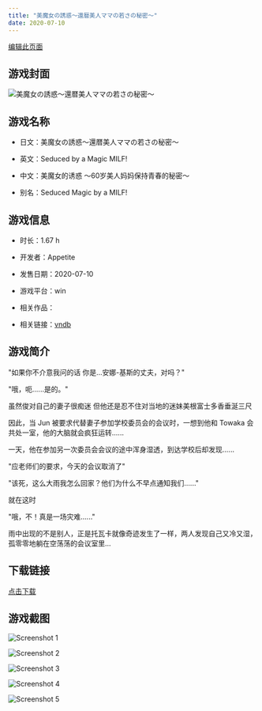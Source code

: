 ```yaml
---
title: "美魔女の誘惑～還暦美人ママの若さの秘密～"
date: 2020-07-10
---
```

[编辑此页面](https://github.com/ACG-3/ADV3-source/blob/main/source/_posts/games/%E7%BE%8E%E9%AD%94%E5%A5%B3%E3%81%AE%E8%AA%98%E6%83%91%EF%BD%9E%E9%82%84%E6%9A%A6%E7%BE%8E%E4%BA%BA%E3%83%9E%E3%83%9E%E3%81%AE%E8%8B%A5%E3%81%95%E3%81%AE%E7%A7%98%E5%AF%86%EF%BD%9E.md)

## 游戏封面

![美魔女の誘惑～還暦美人ママの若さの秘密～](https%3A//pan.timero.xyz/onedrive/img_lib_001/%E7%BE%8E%E9%AD%94%E5%A5%B3%E3%81%AE%E8%AA%98%E6%83%91%EF%BD%9E%E9%82%84%E6%9A%A6%E7%BE%8E%E4%BA%BA%E3%83%9E%E3%83%9E%E3%81%AE%E8%8B%A5%E3%81%95%E3%81%AE%E7%A7%98%E5%AF%86%EF%BD%9E_cover.avif)


## 游戏名称

- 日文：美魔女の誘惑～還暦美人ママの若さの秘密～
- 英文：Seduced by a Magic MILF!
- 中文：美魔女的诱惑 ～60岁美人妈妈保持青春的秘密～

- 别名：Seduced Magic by a MILF!


## 游戏信息

- 时长：1.67 h
- 开发者：Appetite
- 发售日期：2020-07-10
- 游戏平台：win
- 相关作品：

- 相关链接：[vndb](https://vndb.org/v28596)


## 游戏简介

"如果你不介意我问的话 你是...安娜-基斯的丈夫，对吗？"

"哦，呃......是的。"

虽然俊对自己的妻子很痴迷 但他还是忍不住对当地的迷妹美根富士多香垂涎三尺

因此，当 Jun 被要求代替妻子参加学校委员会的会议时，一想到他和 Towaka 会共处一室，他的大脑就会疯狂运转......

一天，他在参加另一次委员会会议的途中浑身湿透，到达学校后却发现......

"应老师们的要求，今天的会议取消了"

"该死，这么大雨我怎么回家？他们为什么不早点通知我们......"

就在这时

"哦，不！真是一场灾难......"

雨中出现的不是别人，正是托瓦卡就像奇迹发生了一样，两人发现自己又冷又湿，孤零零地躺在空荡荡的会议室里...




## 下载链接

[点击下载](https://pan.timero.xyz/onedrive/adv_lib_001/%E7%BE%8E%E9%AD%94%E5%A5%B3%E3%81%AE%E8%AA%98%E6%83%91%EF%BD%9E%E9%82%84%E6%9A%A6%E7%BE%8E%E4%BA%BA%E3%83%9E%E3%83%9E%E3%81%AE%E8%8B%A5%E3%81%95%E3%81%AE%E7%A7%98%E5%AF%86%EF%BD%9E)


## 游戏截图


![Screenshot 1](https%3A//pan.timero.xyz/onedrive/img_lib_001/%E7%BE%8E%E9%AD%94%E5%A5%B3%E3%81%AE%E8%AA%98%E6%83%91%EF%BD%9E%E9%82%84%E6%9A%A6%E7%BE%8E%E4%BA%BA%E3%83%9E%E3%83%9E%E3%81%AE%E8%8B%A5%E3%81%95%E3%81%AE%E7%A7%98%E5%AF%86%EF%BD%9E_Screenshot_1.avif)

![Screenshot 2](https%3A//pan.timero.xyz/onedrive/img_lib_001/%E7%BE%8E%E9%AD%94%E5%A5%B3%E3%81%AE%E8%AA%98%E6%83%91%EF%BD%9E%E9%82%84%E6%9A%A6%E7%BE%8E%E4%BA%BA%E3%83%9E%E3%83%9E%E3%81%AE%E8%8B%A5%E3%81%95%E3%81%AE%E7%A7%98%E5%AF%86%EF%BD%9E_Screenshot_2.avif)

![Screenshot 3](https%3A//pan.timero.xyz/onedrive/img_lib_001/%E7%BE%8E%E9%AD%94%E5%A5%B3%E3%81%AE%E8%AA%98%E6%83%91%EF%BD%9E%E9%82%84%E6%9A%A6%E7%BE%8E%E4%BA%BA%E3%83%9E%E3%83%9E%E3%81%AE%E8%8B%A5%E3%81%95%E3%81%AE%E7%A7%98%E5%AF%86%EF%BD%9E_Screenshot_3.avif)

![Screenshot 4](https%3A//pan.timero.xyz/onedrive/img_lib_001/%E7%BE%8E%E9%AD%94%E5%A5%B3%E3%81%AE%E8%AA%98%E6%83%91%EF%BD%9E%E9%82%84%E6%9A%A6%E7%BE%8E%E4%BA%BA%E3%83%9E%E3%83%9E%E3%81%AE%E8%8B%A5%E3%81%95%E3%81%AE%E7%A7%98%E5%AF%86%EF%BD%9E_Screenshot_4.avif)

![Screenshot 5](https%3A//pan.timero.xyz/onedrive/img_lib_001/%E7%BE%8E%E9%AD%94%E5%A5%B3%E3%81%AE%E8%AA%98%E6%83%91%EF%BD%9E%E9%82%84%E6%9A%A6%E7%BE%8E%E4%BA%BA%E3%83%9E%E3%83%9E%E3%81%AE%E8%8B%A5%E3%81%95%E3%81%AE%E7%A7%98%E5%AF%86%EF%BD%9E_Screenshot_5.avif)

